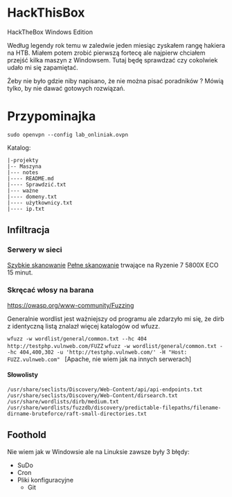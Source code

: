 # HackThisBox
HackTheBox Windows Edition

Według legendy rok temu w zaledwie jeden miesiąc zyskałem rangę hakiera na HTB. 
Miałem potem zrobić pierwszą fortecę ale najpierw chciałem przejść kilka maszyn z Windowsem. 
Tutaj będę sprawdzać czy cokolwiek udało mi się zapamiętać.

Żeby nie było gdzie niby napisano, że nie można pisać poradników ? 
Mówią tylko, by nie dawać gotowych rozwiązań.

# Przypominajka

```sudo openvpn --config lab_onliniak.ovpn```

Katalog:
```
|-projekty
|-- Maszyna
|--- notes
|---- README.md
|---- Sprawdzić.txt
|--- ważne
|---- domeny.txt
|---- użytkownicy.txt
|---- ip.txt
```

## Infiltracja

### Serwery w sieci

[Szybkie skanowanie](https://explainshell.com/explain?cmd=nmap+-sT)
[Pełne skanowanie](https://explainshell.com/explain?cmd=nmap+-p-+-sC+-A) trwające na Ryzenie 7 5800X ECO 15 minut.

### Skręcać włosy na barana

https://owasp.org/www-community/Fuzzing

Generalnie wordlist jest ważniejszy od programu ale zdarzyło mi się, że dirb z identyczną listą znalazł więcej katalogów od wfuzz.

```wfuzz -w wordlist/general/common.txt --hc 404 http://testphp.vulnweb.com/FUZZ```
```wfuzz -w wordlist/general/common.txt --hc 404,400,302 -u 'http://testphp.vulnweb.com/' -H "Host: FUZZ.vulnweb.com" ``` [Apache, nie wiem jak na innych serwerach]

#### Słowolisty

```
/usr/share/seclists/Discovery/Web-Content/api/api-endpoints.txt
/usr/share/seclists/Discovery/Web-Content/dirsearch.txt
/usr/share/wordlists/dirb/medium.txt
/usr/share/wordlists/fuzzdb/discovery/predictable-filepaths/filename-dirname-bruteforce/raft-small-directories.txt
```

## Foothold

Nie wiem jak w Windowsie ale na Linuksie zawsze były 3 błędy:

- SuDo
- Cron
- Pliki konfiguracyjne
  - Git
